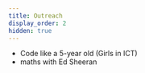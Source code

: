 ```yaml
---
title: Outreach
display_order: 2
hidden: true
---
```


- Code like a 5-year old (Girls in ICT)
- maths with Ed Sheeran
